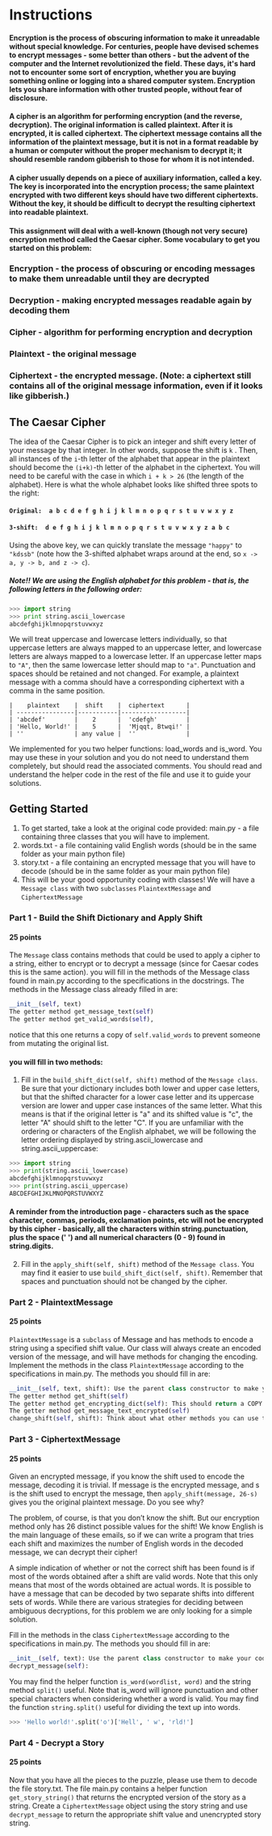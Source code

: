 # Instructions  
#### Encryption is the process of obscuring information to make it unreadable without special knowledge. For centuries, people have devised schemes to encrypt messages - some better than others - but the advent of the computer and the Internet revolutionized the field. These days, it's hard not to encounter some sort of encryption, whether you are buying something online or logging into a shared computer system. Encryption lets you share information with other trusted people, without fear of disclosure.

#### A cipher is an algorithm for performing encryption (and the reverse, decryption). The original information is called plaintext. After it is encrypted, it is called ciphertext. The ciphertext message contains all the information of the plaintext message, but it is not in a format readable by a human or computer without the proper mechanism to decrypt it; it should resemble random gibberish to those for whom it is not intended.

#### A cipher usually depends on a piece of auxiliary information, called a key. The key is incorporated into the encryption process; the same plaintext encrypted with two different keys should have two different ciphertexts. Without the key, it should be difficult to decrypt the resulting ciphertext into readable plaintext.

#### This assignment will deal with a well-known (though not very secure) encryption method called the Caesar cipher. Some vocabulary to get you started on this problem:

### Encryption - the process of obscuring or encoding messages to make them unreadable until they are decrypted
### Decryption - making encrypted messages readable again by decoding them
### Cipher - algorithm for performing encryption and decryption
### Plaintext - the original message
### Ciphertext - the encrypted message. (Note: a ciphertext still contains all of the original message information, even if it looks like gibberish.)

  ## The Caesar Cipher
The idea of the Caesar Cipher is to pick an integer and shift every letter of your message by that integer. In other words, suppose the shift is `k` . Then, all instances of the `i`-th letter of the alphabet that appear in the plaintext should become the `(i+k)`-th letter of the alphabet in the ciphertext. You will need to be careful with the case in which `i + k > 26` (the length of the alphabet). Here is what the whole alphabet looks like shifted three spots to the right:
#### `Original:  a b c d e f g h i j k l m n o p q r s t u v w x y z`
#### `3-shift:  d e f g h i j k l m n o p q r s t u v w x y z a b c`
Using the above key, we can quickly translate the message `"happy"` to `"kdssb"` (note how the 3-shifted alphabet wraps around at the end, so `x -> a, y -> b, and z -> c`).
##### Note!! We are using the English alphabet for this problem - that is, the following letters in the following order:
```python
>>> import string
>>> print string.ascii_lowercase
abcdefghijklmnopqrstuvwxyz
```

We will treat uppercase and lowercase letters individually, so that uppercase letters are always mapped to an uppercase letter, and lowercase letters are always mapped to a lowercase letter. If an uppercase letter maps to `"A"`, then the same lowercase letter should map to `"a"`. Punctuation and spaces should be retained and not changed. For example, a plaintext message with a comma should have a corresponding ciphertext with a comma in the same position.

```
|    plaintext    |  shift    |  ciphertext      |
| ----------------|-----------|------------------|
| 'abcdef'        |    2      |  'cdefgh'        |
| 'Hello, World!' |    5      |  'Mjqqt, Btwqi!' |
| ''              | any value |  ''              |
```
We implemented for you two helper functions: load_words and is_word. You may use these in your solution and you do not need to understand them completely, but should read the associated comments. You should read and understand the helper code in the rest of the file and use it to guide your solutions.


  ## Getting Started
  1. To get started, take a look at the original code provided: main.py - a file containing three classes that you will have to implement.
  2. words.txt - a file containing valid English words (should be in the same folder as your main python file)
  3. story.txt - a file containing an encrypted message that you will have to decode (should be in the same folder as your main python file)
  4. This will be your good opportunity coding with classes! We will have a `Message class` with two `subclasses` `PlaintextMessage` and `CiphertextMessage` 


### Part 1 - Build the Shift Dictionary and Apply Shift
#### 25 points
The `Message` class contains methods that could be used to apply a cipher to a string, either to encrypt or to decrypt a message (since for Caesar codes this is the same action).
you will fill in the methods of the Message class found in main.py according to the specifications in the docstrings. The methods in the Message class already filled in are:
```python
__init__(self, text)
The getter method get_message_text(self)
The getter method get_valid_words(self), 
```
notice that this one returns a copy of ```self.valid_words``` to prevent someone from mutating the original list.
#### you will fill in two methods:
   1. Fill in the ```build_shift_dict(self, shift)``` method of the ```Message class```. Be sure that your dictionary includes both lower and upper case letters, but that the shifted character for a lower case letter and its uppercase version are lower and upper case instances of the same letter. What this means is that if the original letter is "a" and its shifted value is "c", the letter "A" should shift to the letter "C".
If you are unfamiliar with the ordering or characters of the English alphabet, we will be following the letter ordering displayed by string.ascii_lowercase and string.ascii_uppercase:
```python
>>> import string
>>> print(string.ascii_lowercase)
abcdefghijklmnopqrstuvwxyz
>>> print(string.ascii_uppercase)
ABCDEFGHIJKLMNOPQRSTUVWXYZ
```
#### A reminder from the introduction page - characters such as the space character, commas, periods, exclamation points, etc will not be encrypted by this cipher - basically, all the characters within string.punctuation, plus the space (' ') and all numerical characters (0 - 9) found in string.digits.
  2. Fill in the ```apply_shift(self, shift)``` method of the ```Message class```. You may find it easier to use ```build_shift_dict(self, shift)```. Remember that spaces and punctuation should not be changed by the cipher.

### Part 2 - PlaintextMessage
#### 25 points
```PlaintextMessage``` is a ```subclass``` of Message and has methods to encode a string using a specified shift value. Our class will always create an encoded version of the message, and will have methods for changing the encoding.
Implement the methods in the class ```PlaintextMessage``` according to the specifications in main.py. The methods you should fill in are:
```python
__init__(self, text, shift): Use the parent class constructor to make your code more concise.
The getter method get_shift(self)
The getter method get_encrypting_dict(self): This should return a COPY of self.encrypting_dict to prevent someone from mutating the original dictionary.
The getter method get_message_text_encrypted(self)
change_shift(self, shift): Think about what other methods you can use to make this easier. It shouldn’t take more than a couple lines of code.
```

### Part 3 - CiphertextMessage
#### 25 points
Given an encrypted message, if you know the shift used to encode the message, decoding it is trivial. If message is the encrypted message, and s is the shift used to encrypt the message, then ```apply_shift(message, 26-s)``` gives you the original plaintext message. Do you see why?

The problem, of course, is that you don’t know the shift. But our encryption method only has 26 distinct possible values for the shift! We know English is the main language of these emails, so if we can write a program that tries each shift and maximizes the number of English words in the decoded message, we can decrypt their cipher! 

A simple indication of whether or not the correct shift has been found is if most of the words obtained after a shift are valid words. Note that this only means that most of the words obtained are actual words. It is possible to have a message that can be decoded by two separate shifts into different sets of words. While there are various strategies for deciding between ambiguous decryptions, for this problem we are only looking for a simple solution.

Fill in the methods in the class ```CiphertextMessage``` according to the specifications in main.py. The methods you should fill in are:
```python
__init__(self, text): Use the parent class constructor to make your code more concise.
decrypt_message(self):
```
You may find the helper function ```is_word(wordlist, word)``` and the string method ```split()``` useful. Note that is_word will ignore punctuation and other special characters when considering whether a word is valid.
You may find the function ```string.split()``` useful for dividing the text up into words.

```python
>>> 'Hello world!'.split('o')['Hell', ' w', 'rld!']
```
 
### Part 4 - Decrypt a Story
#### 25 points
Now that you have all the pieces to the puzzle, please use them to decode the file story.txt. The file main.py contains a helper function ```get_story_string()``` that returns the encrypted version of the story as a string. Create a ```CiphertextMessage``` object using the story string and use ```decrypt_message``` to return the appropriate shift value and unencrypted story string.
  
  
